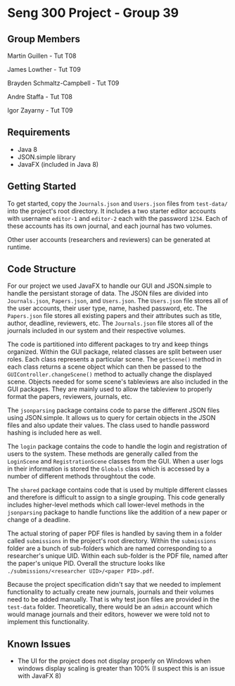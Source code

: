 # Seng 300 Project - Group 39

## Group Members

Martin Guillen - Tut T08

James Lowther - Tut T09

Brayden Schmaltz-Campbell - Tut T09

Andre Staffa - Tut T08

Igor Zayarny - Tut T09

## Requirements

* Java 8
* JSON.simple library
* JavaFX (included in Java 8)

## Getting Started

To get started, copy the `Journals.json` and `Users.json` files from `test-data/` into the project's root directory.
It includes a two starter editor accounts with username `editor-1` and `editor-2` each with the password `1234`.
Each of these accounts has its own journal, and each journal has two volumes.

Other user accounts (researchers and reviewers) can be generated at runtime.

## Code Structure

For our project we used JavaFX to handle our GUI and JSON.simple to handle the persistant storage of data. The JSON files are divided into `Journals.json`, `Papers.json`, and `Users.json`. The `Users.json` file stores all of the user accounts, their user type, name, hashed password, etc. The `Papers.json` file stores all existing papers and their attributes such as title, author, deadline, reviewers, etc. The `Journals.json` file stores all of the journals included in our system and their respective volumes.

The code is partitioned into different packages to try and keep things organized. Within the GUI package, related classes are split between user roles. Each class represents a particular scene. The `getScene()` method in each class returns a scene object which can then be passed to the `GUIController.changeScene()` method to actually change the displayed scene. Objects needed for some scene's tableviews are also included in the GUI packages. They are mainly used to allow the tableview to properly format the papers, reviewers, journals, etc.

The `jsonparsing` package contains code to parse the different JSON files using JSON.simple. It allows us to query for certain objects in the JSON files and also update their values. The class used to handle password hashing is included here as well.

The `login` package contains the code to handle the login and registration of users to the system. These methods are generally called from the `LoginScene` and `RegistrationScene` classes from the GUI. When a user logs in their information is stored the `Globals` class which is accessed by a number of different methods throughtout the code.

The `shared` package contains code that is used by multiple different classes and therefore is difficult to assign to a single grouping. This code generally includes higher-level methods which call lower-level methods in the `jsonparsing` package to handle functions like the addition of a new paper or change of a deadline.

The actual storing of paper PDF files is handled by saving them in a folder called `submissions` in the project's root directory. Within the `submissions` folder are a bunch of sub-folders which are named corresponding to a researcher's unique UID. Within each sub-folder is the PDF file, named after the paper's unique PID. Overall the structure looks like `./submissions/<researcher UID>/<paper PID>.pdf`.

Because the project specification didn't say that we needed to implement functionality to actually create new journals, journals and their volumes need to be added manually. That is why test json files are provided in the `test-data` folder. Theoretically, there would be an `admin` account which would manage journals and their editors, however we were told not to implement this functionality.

## Known Issues

* The UI for the project does not display properly on Windows when windows display scaling is greater than 100% (I suspect this is an issue with JavaFX 8)
